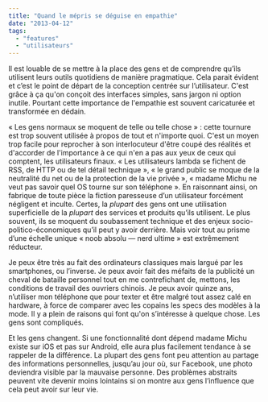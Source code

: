 ```yaml
---
title: "Quand le mépris se déguise en empathie"
date: "2013-04-12"
tags: 
  - "features"
  - "utilisateurs"
---
```


Il est louable de se mettre à la place des gens et de comprendre qu’ils utilisent leurs outils quotidiens de manière pragmatique. Cela parait évident et c’est le point de départ de la conception centrée sur l’utilisateur. C'est grâce à ça qu'on conçoit des interfaces simples, sans jargon ni option inutile. Pourtant cette importance de l'empathie est souvent caricaturée et transformée en dédain.

« Les gens normaux se moquent de telle ou telle chose » : cette tournure est trop souvent utilisée à propos de tout et n'importe quoi. C'est un moyen trop facile pour reprocher à son interlocuteur d'être coupé des réalités et d'accorder de l'importance à ce qui n'en a pas aux yeux de ceux qui comptent, les utilisateurs finaux. « Les utilisateurs lambda se fichent de RSS, de HTTP ou de tel détail technique », « le grand public se moque de la neutralité du net ou de la protection de la vie privée », « madame Michu ne veut pas savoir quel OS tourne sur son téléphone ». En raisonnant ainsi, on fabrique de toute pièce la fiction paresseuse d’un utilisateur forcément négligent et inculte. Certes, la _plupart_ des gens ont une utilisation superficielle de la _plupart_ des services et produits qu’ils utilisent. Le plus souvent, ils se moquent du soubassement technique et des enjeux socio-politico-économiques qu’il peut y avoir derrière. Mais voir tout au prisme d’une échelle unique « noob absolu — nerd ultime » est extrêmement réducteur.

Je peux être très au fait des ordinateurs classiques mais largué par les smartphones, ou l’inverse. Je peux avoir fait des méfaits de la publicité un cheval de bataille personnel tout en me contrefichant de, mettons, les conditions de travail des ouvriers chinois. Je peux avoir quinze ans, n’utiliser mon téléphone que pour texter et être malgré tout assez calé en hardware, à force de comparer avec les copains les specs des modèles à la mode. Il y a plein de raisons qui font qu'on s’intéresse à quelque chose. Les gens sont compliqués.

Et les gens changent. Si une fonctionnalité dont dépend madame Michu existe sur iOS et pas sur Android, elle aura plus facilement tendance à se rappeler de la différence. La plupart des gens font peu attention au partage des informations personnelles, jusqu’au jour où, sur Facebook, une photo deviendra visible par la mauvaise personne. Des problèmes abstraits peuvent vite devenir moins lointains si on montre aux gens l’influence que cela peut avoir sur leur vie.
